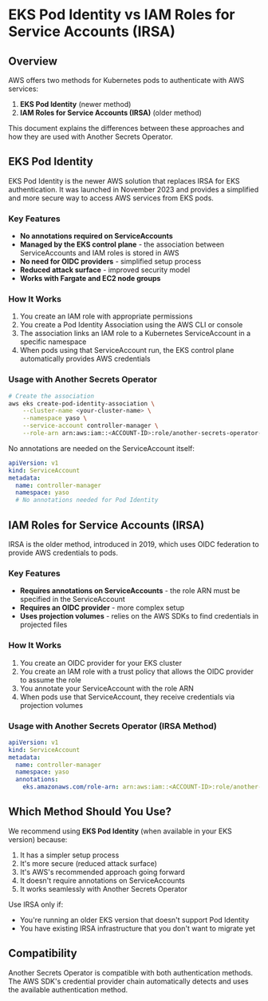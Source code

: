 # EKS Pod Identity vs IAM Roles for Service Accounts (IRSA)

## Overview

AWS offers two methods for Kubernetes pods to authenticate with AWS services:

1. **EKS Pod Identity** (newer method)
2. **IAM Roles for Service Accounts (IRSA)** (older method)

This document explains the differences between these approaches and how they are used with Another Secrets Operator.

## EKS Pod Identity

EKS Pod Identity is the newer AWS solution that replaces IRSA for EKS authentication. It was launched in November 2023 and provides a simplified and more secure way to access AWS services from EKS pods.

### Key Features

- **No annotations required on ServiceAccounts**
- **Managed by the EKS control plane** - the association between ServiceAccounts and IAM roles is stored in AWS
- **No need for OIDC providers** - simplified setup process
- **Reduced attack surface** - improved security model
- **Works with Fargate and EC2 node groups**

### How It Works

1. You create an IAM role with appropriate permissions
2. You create a Pod Identity Association using the AWS CLI or console
3. The association links an IAM role to a Kubernetes ServiceAccount in a specific namespace
4. When pods using that ServiceAccount run, the EKS control plane automatically provides AWS credentials

### Usage with Another Secrets Operator

```bash
# Create the association
aws eks create-pod-identity-association \
    --cluster-name <your-cluster-name> \
    --namespace yaso \
    --service-account controller-manager \
    --role-arn arn:aws:iam::<ACCOUNT-ID>:role/another-secrets-operator-role
```

No annotations are needed on the ServiceAccount itself:

```yaml
apiVersion: v1
kind: ServiceAccount
metadata:
  name: controller-manager
  namespace: yaso
  # No annotations needed for Pod Identity
```

## IAM Roles for Service Accounts (IRSA)

IRSA is the older method, introduced in 2019, which uses OIDC federation to provide AWS credentials to pods.

### Key Features

- **Requires annotations on ServiceAccounts** - the role ARN must be specified in the ServiceAccount
- **Requires an OIDC provider** - more complex setup
- **Uses projection volumes** - relies on the AWS SDKs to find credentials in projected files

### How It Works

1. You create an OIDC provider for your EKS cluster
2. You create an IAM role with a trust policy that allows the OIDC provider to assume the role
3. You annotate your ServiceAccount with the role ARN
4. When pods use that ServiceAccount, they receive credentials via projection volumes

### Usage with Another Secrets Operator (IRSA Method)

```yaml
apiVersion: v1
kind: ServiceAccount
metadata:
  name: controller-manager
  namespace: yaso
  annotations:
    eks.amazonaws.com/role-arn: arn:aws:iam::<ACCOUNT-ID>:role/another-secrets-operator-role
```

## Which Method Should You Use?

We recommend using **EKS Pod Identity** (when available in your EKS version) because:

1. It has a simpler setup process
2. It's more secure (reduced attack surface)
3. It's AWS's recommended approach going forward
4. It doesn't require annotations on ServiceAccounts
5. It works seamlessly with Another Secrets Operator

Use IRSA only if:
- You're running an older EKS version that doesn't support Pod Identity
- You have existing IRSA infrastructure that you don't want to migrate yet

## Compatibility

Another Secrets Operator is compatible with both authentication methods. The AWS SDK's credential provider chain automatically detects and uses the available authentication method.